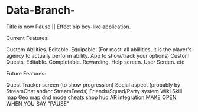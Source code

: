 # Data-Branch-
Title is now 
Pause || Effect
pip boy-like application.

Current Features:

Custom Abilities. Editable. Equipable. (For most-all ablilities, it is the player's agency to actually perform ability. App to show/track your options)
Custom Quests. Editable. Completable. Rewarding. 
Help screen. 
User Screen. etc


Future Features:

Quest Tracker screen (to show progression)
Social aspect (probably by StreamChat and/or StreamFeeds)
Friends/Squad/Party system
Wiki
Skill map
Geo map
dnd mode
cheats 
shop
hud
AR integration
MAKE OPEN WHEN YOU SAY "PAUSE"

